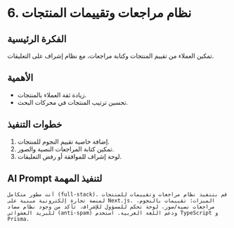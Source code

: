 # 6. نظام مراجعات وتقييمات المنتجات

## الفكرة الرئيسية
تمكين العملاء من تقييم المنتجات وكتابة مراجعات، مع نظام إشراف على التعليقات.

## الأهمية
- زيادة ثقة العملاء بالمنتجات.
- تحسين ترتيب المنتجات في محركات البحث.

## خطوات التنفيذ
1. إضافة خاصية تقييم النجوم للمنتجات.
2. تمكين كتابة المراجعات النصية والصور.
3. لوحة إشراف للموافقة أو رفض التعليقات.

## AI Prompt لتنفيذ المهمة
```
أنت مطور متكامل (full-stack). قم بتنفيذ نظام مراجعات وتقييمات للمنتجات لمنصة تجارة إلكترونية مبنية على Next.js. الميزات: تقييمات بالنجوم، مراجعات نصية/صور، لوحة تحكم للمسؤول للإشراف. تأكد من وجود نظام مضاد للبريد العشوائي (anti-spam) ودعم اللغة العربية. استخدم TypeScript و Prisma.
